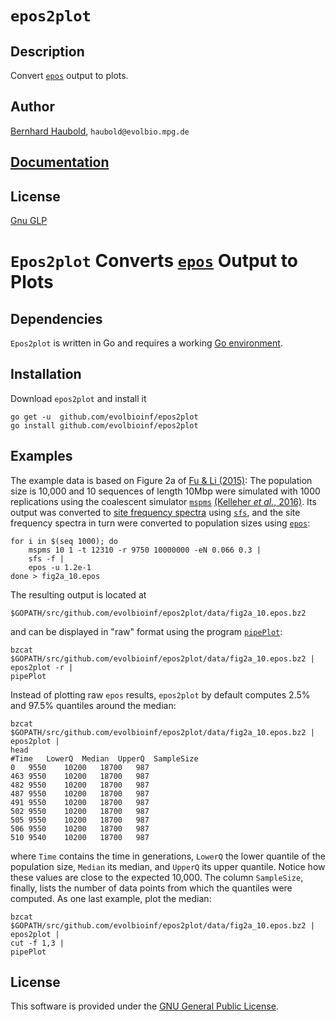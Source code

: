 # `epos2plot`
## Description
Convert [`epos`](http://github.com/evolbioinf/epos) output to plots.
## Author
[Bernhard Haubold](http://thymine.evolbio.mpg.de/), `haubold@evolbio.mpg.de`
## [Documentation](http://github.com/evolbioinf/epos2plot/tree/master/doc/epos2plot.pdf)
## License
[Gnu GLP](https://www.gnu.org/licenses/gpl-3.0.en.html)


# `Epos2plot` Converts [`epos`](http://github.com/evolbioinf/epos) Output to Plots
  
## Dependencies
`Epos2plot` is written in Go and requires a working
[Go environment](https://golang.org/).

## Installation
Download `epos2plot` and install it
```
go get -u  github.com/evolbioinf/epos2plot
go install github.com/evolbioinf/epos2plot
```

## Examples
The example data is based on Figure 2a of [Fu & Li (2015)](https://www.ncbi.nlm.nih.gov/pmc/articles/PMC4414822/): The population size
is 10,000 and 10 sequences of length 10Mbp were simulated with 1000
replications using the coalescent simulator
[`mspms`](https://pypi.org/project/msprime/) [(Kelleher *et al.*, 2016)](https://www.ncbi.nlm.nih.gov/pubmed/27145223). Its output was
converted to [site frequency spectra](https://en.wikipedia.org/wiki/Allele_frequency_spectrum) using
[`sfs`](http://github.com/evolbioinf/sfs), and the site frequency
spectra in turn were converted to population sizes using
[`epos`](http://github.com/evolbioinf/epos): 
```
for i in $(seq 1000); do
	mspms 10 1 -t 12310 -r 9750 10000000 -eN 0.066 0.3 | 
	sfs -f |
	epos -u 1.2e-1
done > fig2a_10.epos
```
The resulting output is located at
```
$GOPATH/src/github.com/evolbioinf/epos2plot/data/fig2a_10.epos.bz2
```
and can be displayed in "raw" format using the program [`pipePlot`](http://github.com/evolbioinf/pipeplot):
```
bzcat $GOPATH/src/github.com/evolbioinf/epos2plot/data/fig2a_10.epos.bz2 |
epos2plot -r | 
pipePlot
```
Instead of plotting raw `epos` results, 
`epos2plot` by default computes 2.5% and 97.5% quantiles around the median: 
```
bzcat $GOPATH/src/github.com/evolbioinf/epos2plot/data/fig2a_10.epos.bz2 |
epos2plot | 
head
#Time	LowerQ	Median	UpperQ	SampleSize
0	9550	10200	18700	987
463	9550	10200	18700	987
482	9550	10200	18700	987
487	9550	10200	18700	987
491	9550	10200	18700	987
502	9550	10200	18700	987
505	9550	10200	18700	987
506	9550	10200	18700	987
510	9540	10200	18700	987
```
where `Time` contains the time in generations, 
`LowerQ` the lower quantile of the population size, `Median` its
median, and `UpperQ` its upper
quantile. Notice how these values are close to the expected
10,000. The column `SampleSize`, finally, lists the number of data points from which the
quantiles were computed. As one last example, plot the median:
```
bzcat $GOPATH/src/github.com/evolbioinf/epos2plot/data/fig2a_10.epos.bz2 |
epos2plot | 
cut -f 1,3 |
pipePlot
```
## License
This software is provided under the [GNU General Public License](https://www.gnu.org/licenses/gpl-3.0.en.html).
